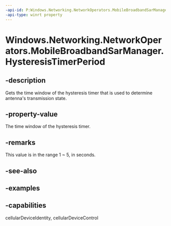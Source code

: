 ```yaml
---
-api-id: P:Windows.Networking.NetworkOperators.MobileBroadbandSarManager.HysteresisTimerPeriod
-api-type: winrt property
---
```


<!-- Property syntax.
public TimeSpan HysteresisTimerPeriod { get; }
-->

# Windows.Networking.NetworkOperators.MobileBroadbandSarManager.HysteresisTimerPeriod

## -description
Gets the time window of the hysteresis timer that is used to determine antenna's transmission state.

## -property-value
The time window of the hysteresis timer.

## -remarks
This value is in the range 1 ~ 5, in seconds.

## -see-also

## -examples


## -capabilities
cellularDeviceIdentity, cellularDeviceControl
